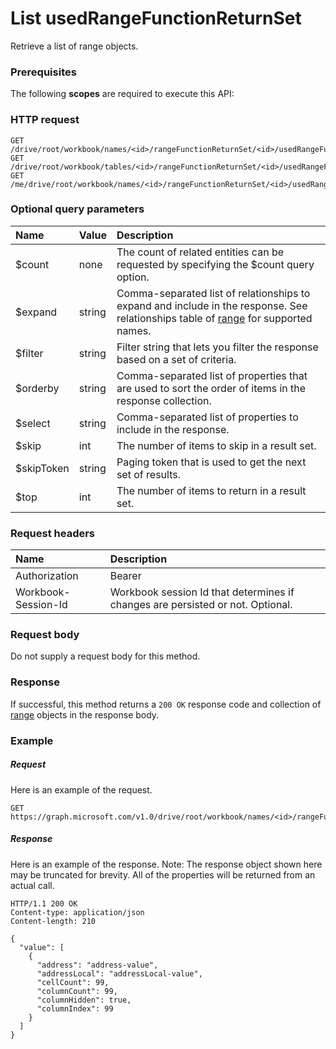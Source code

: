 # List usedRangeFunctionReturnSet

Retrieve a list of range objects.
### Prerequisites
The following **scopes** are required to execute this API: 
### HTTP request
<!-- { "blockType": "ignored" } -->
```http
GET /drive/root/workbook/names/<id>/rangeFunctionReturnSet/<id>/usedRangeFunctionReturnSet
GET /drive/root/workbook/tables/<id>/rangeFunctionReturnSet/<id>/usedRangeFunctionReturnSet
GET /me/drive/root/workbook/names/<id>/rangeFunctionReturnSet/<id>/usedRangeFunctionReturnSet
```
### Optional query parameters
|Name|Value|Description|
|:---------------|:--------|:-------|
|$count|none|The count of related entities can be requested by specifying the $count query option.|
|$expand|string|Comma-separated list of relationships to expand and include in the response. See relationships table of [range](../resources/range.md) for supported names. |
|$filter|string|Filter string that lets you filter the response based on a set of criteria.|
|$orderby|string|Comma-separated list of properties that are used to sort the order of items in the response collection.|
|$select|string|Comma-separated list of properties to include in the response.|
|$skip|int|The number of items to skip in a result set.|
|$skipToken|string|Paging token that is used to get the next set of results.|
|$top|int|The number of items to return in a result set.|

### Request headers
| Name      |Description|
|:----------|:----------|
| Authorization  | Bearer <code>|
| Workbook-Session-Id  | Workbook session Id that determines if changes are persisted or not. Optional.|

### Request body
Do not supply a request body for this method.
### Response
If successful, this method returns a `200 OK` response code and collection of [range](../resources/range.md) objects in the response body.
### Example
##### Request
Here is an example of the request.
<!-- {
  "blockType": "request",
  "name": "get_usedrangefunctionreturnset"
}-->
```http
GET https://graph.microsoft.com/v1.0/drive/root/workbook/names/<id>/rangeFunctionReturnSet/<id>/usedRangeFunctionReturnSet
```
##### Response
Here is an example of the response. Note: The response object shown here may be truncated for brevity. All of the properties will be returned from an actual call.
<!-- {
  "blockType": "response",
  "truncated": true,
  "@odata.type": "microsoft.graph.range",
  "isCollection": true
} -->
```http
HTTP/1.1 200 OK
Content-type: application/json
Content-length: 210

{
  "value": [
    {
      "address": "address-value",
      "addressLocal": "addressLocal-value",
      "cellCount": 99,
      "columnCount": 99,
      "columnHidden": true,
      "columnIndex": 99
    }
  ]
}
```

<!-- uuid: 8fcb5dbc-d5aa-4681-8e31-b001d5168d79
2015-10-25 14:57:30 UTC -->
<!-- {
  "type": "#page.annotation",
  "description": "List usedRangeFunctionReturnSet",
  "keywords": "",
  "section": "documentation",
  "tocPath": ""
}-->